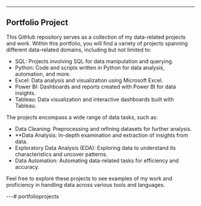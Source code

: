 
---

## Portfolio Project

This GitHub repository serves as a collection of my data-related projects and work. Within this portfolio, you will find a variety of projects spanning different data-related domains, including but not limited to:

- SQL: Projects involving SQL for data manipulation and querying.
- Python: Code and scripts written in Python for data analysis, automation, and more.
- Excel: Data analysis and visualization using Microsoft Excel.
- Power BI: Dashboards and reports created with Power BI for data insights.
- Tableau: Data visualization and interactive dashboards built with Tableau.

The projects encompass a wide range of data tasks, such as:

- Data Cleaning: Preprocessing and refining datasets for further analysis.
- **Data Analysis: In-depth examination and extraction of insights from data.
- Exploratory Data Analysis (EDA): Exploring data to understand its characteristics and uncover patterns.
- Data Automation: Automating data-related tasks for efficiency and accuracy.

Feel free to explore these projects to see examples of my work and proficiency in handling data across various tools and languages.

---# portfolioprojects
